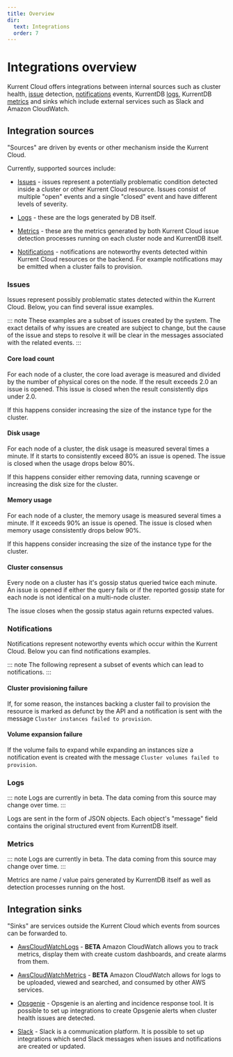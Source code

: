 ```yaml
---
title: Overview
dir:
  text: Integrations
  order: 7
---
```


# Integrations overview

Kurrent Cloud offers integrations between internal sources such as cluster health, [issue](#issues) detection, [notifications](#notifications) events, KurrentDB [logs](#logs), KurrentDB [metrics](#metrics) and sinks which include external services such as Slack and Amazon CloudWatch.

## Integration sources

"Sources" are driven by events or other mechanism inside the Kurrent Cloud.

Currently, supported sources include:

* [Issues](#issues) - issues represent a potentially problematic condition detected inside a cluster or other Kurrent Cloud resource. Issues consist of multiple "open" events and a single "closed" event and have different levels of severity.

* [Logs](#logs) - these are the logs generated by DB itself.

* [Metrics](#metrics) - these are the metrics generated by both Kurrent Cloud issue detection processes running on each cluster node and KurrentDB itself.

* [Notifications](#notifications) - notifications are noteworthy events detected within Kurrent Cloud resources or the backend. For example notifications may be emitted when a cluster fails to provision.

### Issues

Issues represent possibly problematic states detected within the Kurrent Cloud. Below, you can find several issue examples.

::: note
These examples are a subset of issues created by the system. The exact details of why issues are created are subject to change, but the cause of the issue and steps to resolve it will be clear in the messages associated with the related events.
:::

#### Core load count

For each node of a cluster, the core load average is measured and divided by the number of physical cores on the node. If the result exceeds 2.0 an issue is opened. This issue is closed when the result consistently dips under 2.0.

If this happens consider increasing the size of the instance type for the cluster.

#### Disk usage

For each node of a cluster, the disk usage is measured several times a minute. If it starts to consistently exceed 80% an issue is opened. The issue is closed when the usage drops below 80%.

If this happens consider either removing data, running scavenge or increasing the disk size for the cluster.

#### Memory usage

For each node of a cluster, the memory usage is measured several times a minute. If it exceeds 90% an issue is opened. The issue is closed when memory usage consistently drops below 90%.

If this happens consider increasing the size of the instance type for the cluster.

#### Cluster consensus

Every node on a cluster has it's gossip status queried twice each minute. An issue is opened if either the query fails or if the reported gossip state for each node is not identical on a multi-node cluster.

The issue closes when the gossip status again returns expected values.

### Notifications

Notifications represent noteworthy events which occur within the Kurrent Cloud. Below you can find notifications examples.

::: note
The following represent a subset of events which can lead to notifications.
:::

#### Cluster provisioning failure

If, for some reason, the instances backing a cluster fail to provision the resource is marked as defunct by the API and a notification is sent with the message `Cluster instances failed to provision`.

#### Volume expansion failure

If the volume fails to expand while expanding an instances size a notification event is created with the message `Cluster volumes failed to provision`.

### Logs

::: note
Logs are currently in beta. The data coming from this source may change over time.
:::

Logs are sent in the form of JSON objects. Each object's "message" field contains the original structured event from KurrentDB itself.

### Metrics

::: note
Logs are currently in beta. The data coming from this source may change over time.
:::

Metrics are name / value pairs generated by KurrentDB itself as well as detection processes running on the host.

## Integration sinks

"Sinks" are services outside the Kurrent Cloud which events from sources can be forwarded to.

* [AwsCloudWatchLogs](cloudwatch.md#logs-sink) - **BETA** Amazon CloudWatch allows you to track metrics, display them with create custom dashboards, and create alarms from them.

* [AwsCloudWatchMetrics](cloudwatch.md#metrics-sink) - **BETA** Amazon CloudWatch allows for logs to be uploaded, viewed and searched, and consumed by other AWS services.

* [Opsgenie](opsgenie.md) - Opsgenie is an alerting and incidence response tool. It is possible to set up integrations to create Opsgenie alerts when cluster health issues are detected.

* [Slack](slack.md) - Slack is a communication platform. It is possible to set up integrations which send Slack messages when issues and notifications are created or updated.
